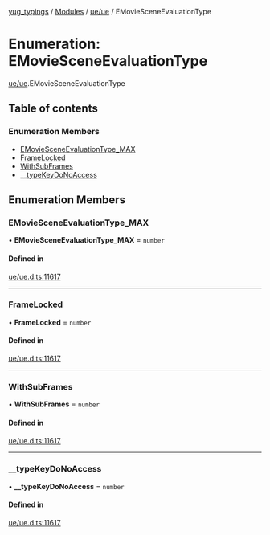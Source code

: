 [yug_typings](../README.md) / [Modules](../modules.md) / [ue/ue](../modules/ue_ue.md) / EMovieSceneEvaluationType

# Enumeration: EMovieSceneEvaluationType

[ue/ue](../modules/ue_ue.md).EMovieSceneEvaluationType

## Table of contents

### Enumeration Members

- [EMovieSceneEvaluationType\_MAX](ue_ue.EMovieSceneEvaluationType.md#emoviesceneevaluationtype_max)
- [FrameLocked](ue_ue.EMovieSceneEvaluationType.md#framelocked)
- [WithSubFrames](ue_ue.EMovieSceneEvaluationType.md#withsubframes)
- [\_\_typeKeyDoNoAccess](ue_ue.EMovieSceneEvaluationType.md#__typekeydonoaccess)

## Enumeration Members

### EMovieSceneEvaluationType\_MAX

• **EMovieSceneEvaluationType\_MAX** = `number`

#### Defined in

[ue/ue.d.ts:11617](https://github.com/YugMetaverse/yug_typings/blob/b7d9b19/ue/ue.d.ts#L11617)

___

### FrameLocked

• **FrameLocked** = `number`

#### Defined in

[ue/ue.d.ts:11617](https://github.com/YugMetaverse/yug_typings/blob/b7d9b19/ue/ue.d.ts#L11617)

___

### WithSubFrames

• **WithSubFrames** = `number`

#### Defined in

[ue/ue.d.ts:11617](https://github.com/YugMetaverse/yug_typings/blob/b7d9b19/ue/ue.d.ts#L11617)

___

### \_\_typeKeyDoNoAccess

• **\_\_typeKeyDoNoAccess** = `number`

#### Defined in

[ue/ue.d.ts:11617](https://github.com/YugMetaverse/yug_typings/blob/b7d9b19/ue/ue.d.ts#L11617)
